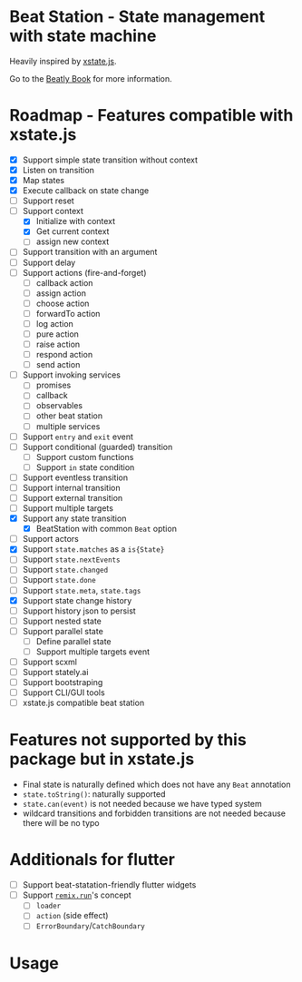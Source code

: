# Beat Station - State management with state machine

Heavily inspired by [xstate.js](https://xstate.js.org). 

Go to the [Beatly Book](https://book.beatly.dev/) for more information.

# Roadmap - Features compatible with xstate.js

- [x] Support simple state transition without context
- [x] Listen on transition
- [x] Map states
- [x] Execute callback on state change
- [ ] Support reset
- [ ] Support context
	- [x] Initialize with context
	- [x] Get current context
	- [ ] assign new context
- [ ] Support transition with an argument
- [ ] Support delay
- [ ] Support actions (fire-and-forget)
	- [ ] callback action
	- [ ] assign action
	- [ ] choose action
	- [ ] forwardTo action
	- [ ] log action
	- [ ] pure action
	- [ ] raise action
	- [ ] respond action
	- [ ] send action
- [ ] Support invoking services
	- [ ] promises
	- [ ] callback
	- [ ] observables
	- [ ] other beat station
	- [ ] multiple services
- [ ] Support `entry` and `exit` event
- [ ] Support conditional (guarded) transition
	- [ ] Support custom functions
	- [ ] Support `in` state condition
- [ ] Support eventless transition
- [ ] Support internal transition
- [ ] Support external transition
- [ ] Support multiple targets
- [x] Support any state transition
	- [x] BeatStation with common `Beat` option
- [ ] Support actors
- [x] Support `state.matches` as a `is{State}`
- [ ] Support `state.nextEvents`
- [ ] Support `state.changed`
- [ ] Support `state.done`
- [ ] Support `state.meta`, `state.tags`
- [x] Support state change history
- [ ] Support history json to persist 
- [ ] Support nested state
- [ ] Support parallel state
	- [ ] Define parallel state
	- [ ] Support multiple targets event
- [ ] Support scxml
- [ ] Support stately.ai
- [ ] Support bootstraping
- [ ] Support CLI/GUI tools
- [ ] xstate.js compatible beat station

# Features not supported by this package but in xstate.js

- Final state is naturally defined which does not have any `Beat` annotation
- `state.toString()`: naturally supported
- `state.can(event)` is not needed because we have typed system
- wildcard transitions and forbidden transitions are not needed because there will be no typo

# Additionals for flutter

- [ ] Support beat-statation-friendly flutter widgets
- [ ] Support [`remix.run`](https://remix.run)'s concept
	- [ ] `loader`
	- [ ] `action` (side effect)
	- [ ] `ErrorBoundary`/`CatchBoundary`

# Usage